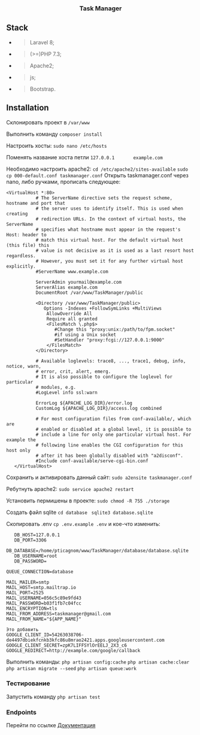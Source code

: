 ### <p align="center">Task Manager</p>


## Stack

- > Laravel 8;
- > (>=)PHP 7.3;
- > Apache2;
- > js;
- > Bootstrap.


## Installation
Склонировать проект в ```/var/www```

Выполнить команду ```composer install```

 Настроить хосты:
```sudo nano /etc/hosts```

Поменять название хоста петли ```127.0.0.1       example.com```

 Необходимо настроить apache2:
```cd /etc/apache2/sites-available```
```sudo cp 000-default.conf taskmanager.conf```
Открыть taskmanager.conf через nano, либо ручками, прописать следующее:
```
<VirtualHost *:80>
           # The ServerName directive sets the request scheme, hostname and port that
           # the server uses to identify itself. This is used when creating
           # redirection URLs. In the context of virtual hosts, the ServerName
           # specifies what hostname must appear in the request's Host: header to
           # match this virtual host. For the default virtual host (this file) this
           # value is not decisive as it is used as a last resort host regardless.
           # However, you must set it for any further virtual host explicitly.
           #ServerName www.example.com
   
           ServerAdmin yourmail@example.com
           ServerAlias example.com
           DocumentRoot /var/www/TaskManager/public
   
           <Directory /var/www/TaskManager/public>
              Options -Indexes +FollowSymLinks +MultiViews
               AllowOverride All
               Require all granted
               <FilesMatch \.php$>
                  #Change this "proxy:unix:/path/to/fpm.socket"
                  #if using a Unix socket
                  #SetHandler "proxy:fcgi://127.0.0.1:9000"
               </FilesMatch>
           </Directory>
   
           # Available loglevels: trace8, ..., trace1, debug, info, notice, warn,
           # error, crit, alert, emerg.
           # It is also possible to configure the loglevel for particular
           # modules, e.g.
           #LogLevel info ssl:warn
   
           ErrorLog ${APACHE_LOG_DIR}/error.log
           CustomLog ${APACHE_LOG_DIR}/access.log combined
   
           # For most configuration files from conf-available/, which are
           # enabled or disabled at a global level, it is possible to
           # include a line for only one particular virtual host. For example the
           # following line enables the CGI configuration for this host only
           # after it has been globally disabled with "a2disconf".
           #Include conf-available/serve-cgi-bin.conf
   </VirtualHost>
```
Сохранить и активировать данный сайт:
```sudo a2ensite taskmanager.conf```

 Ребутнуть apache2: ```sudo service apache2 restart```
 
 Установить пермишены в проекте: ```sudo chmod -R 755 ./storage```
 
 Создать файл sqlite ```cd database ```
```sqlite3 database.sqlite```

 Скопировать .env ```cp .env.example .env``` и кое-что изменить:
```DB_CONNECTION=sqlite
   DB_HOST=127.0.0.1
   DB_PORT=3306
   DB_DATABASE=/home/pticagnom/www/TaskManager/database/database.sqlite
   DB_USERNAME=root
   DB_PASSWORD=
```
```
QUEUE_CONNECTION=database
```
```
MAIL_MAILER=smtp
MAIL_HOST=smtp.mailtrap.io
MAIL_PORT=2525
MAIL_USERNAME=056c5c89e9fd43
MAIL_PASSWORD=b03f1fb7c04fcc
MAIL_ENCRYPTION=tls
MAIL_FROM_ADDRESS=taskmanager@gmail.com
MAIL_FROM_NAME="${APP_NAME}"
```
```
Это добавить
GOOGLE_CLIENT_ID=54263038706-de4497dbiekfcnkb3kfc86u8mrao2421.apps.googleusercontent.com
GOOGLE_CLIENT_SECRET=zpK7LIFFSYlOrEELJ_2X3_c6
GOOGLE_REDIRECT=http://example.com/google/callback
```
Выполнить команды: ```php artisan config:cache``` ```php artisan cache:clear``` ```php artisan migrate --seed``` ```php artisan queue:work```

### Тестирование
Запустить команду
```php artisan test```

### Endpoints
Перейти по ссылке <a href="http://example.com/api/documentation">Документация</a>